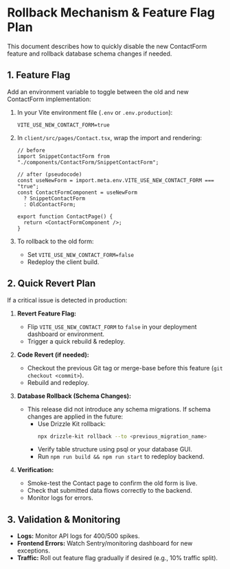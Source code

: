 # Rollback Mechanism & Feature Flag Plan

This document describes how to quickly disable the new ContactForm feature and rollback database schema changes if needed.

## 1. Feature Flag

Add an environment variable to toggle between the old and new ContactForm implementation:

1. In your Vite environment file (`.env` or `.env.production`):
   ```dotenv
   VITE_USE_NEW_CONTACT_FORM=true
   ```

2. In `client/src/pages/Contact.tsx`, wrap the import and rendering:
   ```tsx
   // before
   import SnippetContactForm from "./components/ContactForm/SnippetContactForm";

   // after (pseudocode)
   const useNewForm = import.meta.env.VITE_USE_NEW_CONTACT_FORM === "true";
   const ContactFormComponent = useNewForm
     ? SnippetContactForm
     : OldContactForm;

   export function ContactPage() {
     return <ContactFormComponent />;
   }
   ```

3. To rollback to the old form:
   - Set `VITE_USE_NEW_CONTACT_FORM=false`
   - Redeploy the client build.

## 2. Quick Revert Plan

If a critical issue is detected in production:

1. **Revert Feature Flag:**
   - Flip `VITE_USE_NEW_CONTACT_FORM` to `false` in your deployment dashboard or environment.
   - Trigger a quick rebuild & redeploy.

2. **Code Revert (if needed):**
   - Checkout the previous Git tag or merge-base before this feature (`git checkout <commit>`).
   - Rebuild and redeploy.

3. **Database Rollback (Schema Changes):**
   - This release did not introduce any schema migrations. If schema changes are applied in the future:
     - Use Drizzle Kit rollback:
       ```bash
       npx drizzle-kit rollback --to <previous_migration_name>
       ```
     - Verify table structure using psql or your database GUI.
     - Run `npm run build && npm run start` to redeploy backend.

4. **Verification:**
   - Smoke-test the Contact page to confirm the old form is live.
   - Check that submitted data flows correctly to the backend.
   - Monitor logs for errors.

## 3. Validation & Monitoring

- **Logs:** Monitor API logs for 400/500 spikes.
- **Frontend Errors:** Watch Sentry/monitoring dashboard for new exceptions.
- **Traffic:** Roll out feature flag gradually if desired (e.g., 10% traffic split).